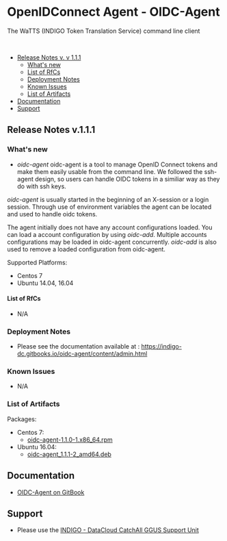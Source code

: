 # OpenIDConnect Agent - OIDC-Agent

The WaTTS (INDIGO Token Translation Service) command line client
<!--
## Summary:
* Updates
  * [TTS v. 1.2.0](https://indigo-dc.gitbooks.io/indigo-datacloud-releases/content/indigo2/fifth_update_of_indigo-2.html#tts)
  -->
</br>

* [Release Notes v. v 1.1.1](#id1)
  * [What's new](#id2)
  * [List of RfCs](#id3)
  * [Deployment Notes](#id4)
  * [Known Issues](#id5)
  * [List of Artifacts](#id7)
* [Documentation](#id6)
* [Support](#id8)


<a id="id1"></a>
## Release Notes v.1.1.1

<a id="id2"></a>
### What's new

* *oidc-agent* oidc-agent is a tool to manage OpenID Connect tokens and make them easily usable 
from the command line. We followed the ssh-agent design, so users can handle OIDC tokens in a similiar
way as they do with ssh keys.

*oidc-agent* is usually started in the beginning of an X-session or a login session. Through use of 
environment variables the agent can be located and used to handle oidc tokens.

The agent initially does not have any account configurations loaded. You can load a account configuration 
by using *oidc-add*. Multiple accounts configurations may be loaded in oidc-agent concurrently. *oidc-add* is also 
used to remove a loaded configuration from oidc-agent.

Supported Platforms:
* Centos 7
* Ubuntu 14.04, 16.04

<a id="id3"></a>
#### List of RfCs 

* N/A

<a id="id4"></a>
### Deployment Notes

* Please see the documentation available at : https://indigo-dc.gitbooks.io/oidc-agent/content/admin.html


<a id="id5"></a>
### Known Issues

* N/A

<a id="id7"></a>
### List of Artifacts

Packages:
* Centos 7: 
  * [oidc-agent-1.1.0-1.x86_64.rpm](http://repo.indigo-datacloud.eu/repository/indigo/2/centos7/x86_64/updates/oidc-agent-1.1.0-1.x86_64.rpm)
* Ubuntu 16.04: 
  * [oidc-agent_1.1.1-2_amd64.deb](http://repo.indigo-datacloud.eu/repository/indigo/2/ubuntu/dists/xenial-updates/main/binary-amd64/oidc-agent_1.1.1-2_amd64.deb)

<a id="id6"></a>
## Documentation

* [OIDC-Agent on GitBook](https://indigo-dc.gitbooks.io/oidc-agent/content/)

<a id="id8"></a>
## Support

* Please use the [INDIGO - DataCloud CatchAll GGUS Support Unit](https://wiki.egi.eu/wiki/GGUS:INDIGO_DataCloud_Catch-all_FAQ)
